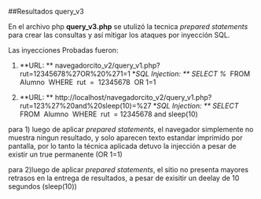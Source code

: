 ##Resultados query_v3

En el archivo php **query_v3.php** se utulizó la tecnica _prepared statements_ para crear las consultas y así mitigar los ataques por inyección SQL. 

Las inyecciones Probadas fueron: 

1) **URL: ** navegadorcito_v2/query_v1.php?rut=12345678%27OR%20%271=1
   **SQL Injection: ** SELECT​ ​%* ​ ​FROM ​ ​Alumno ​ ​WHERE ​ ​rut ​ ​= ​ ​12345678 ​ ​OR ​ ​1=1

2)	**URL: ** http://localhost/navegadorcito_v2/query_v1.php?rut=123%27%20and%20sleep(10)=%27 
	**SQL Injection: ** SELECT​ ​* ​ ​FROM ​ ​Alumno ​ ​WHERE ​ ​rut ​ ​= ​ ​12345678 and sleep(10)


para 1) luego de aplicar _prepared statements_, el navegador simplemente no muestra ningun resultado, y solo aparecen texto estandar imprimido por pantalla, por lo tanto la técnica aplicada detuvo la injección a pesar de existir un true permanente (OR 1=1) 


para 2)luego de aplicar _prepared statements_, el sitio no presenta mayores retrasos en la entrega de resultados, a pesar de exisitir un deelay de 10 segundos (sleep(10))